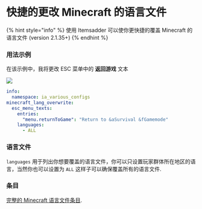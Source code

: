 # 快捷的更改 Minecraft 的语言文件

{% hint style="info" %}
使用 Itemsadder 可以使你更快捷的覆盖 Minecraft 的语言文件
\(version 2.1.35+\)
{% endhint %}

### 用法示例

在该示例中，我将更改 ESC 菜单中的 **返回游戏** 文本

![](../../../.gitbook/assets/image%20%2831%29.png)

```yaml
info:
  namespace: ia_various_configs
minecraft_lang_overwrite:
  esc_menu_texts:
    entries:
      "menu.returnToGame": "Return to &aSurvival &fGamemode"
    languages:
      - ALL
```

### 语言文件


`languages` 用于列出你想要覆盖的语言文件，你可以只设置玩家群体所在地区的语言，当然你也可以设置为 `ALL` 这样子可以确保覆盖所有的语言文件.

### 条目

[完整的 Minecraft 语言文件条目](https://gist.github.com/LoneDev6/1df03fd853b2b244a7348216c8fa909d).



